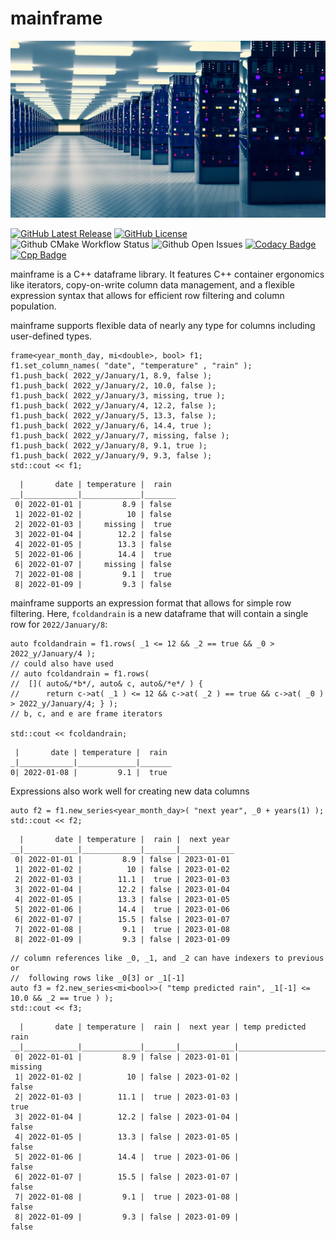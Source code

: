 # mainframe

![mainframe](docs/img/mainframe-medium.jpg)

[![GitHub Latest Release](https://img.shields.io/badge/release-prerelease-blue)](https://github.com/tedmiddleton/mainframe/releases/latest)
[![GitHub License](https://img.shields.io/github/license/tedmiddleton/mainframe)](https://github.com/tedmiddleton/mainframe/blob/main/LICENSE)
![Github CMake Workflow Status](https://img.shields.io/github/workflow/status/tedmiddleton/mainframe/CMake)
![Github Open Issues](https://img.shields.io/github/issues/tedmiddleton/mainframe)
[![Codacy Badge](https://app.codacy.com/project/badge/Grade/591c1f4b9ba949a8bd8a97cac42c181a)](https://app.codacy.com/gh/tedmiddleton/mainframe)
[![Cpp Badge](https://img.shields.io/badge/C%2B%2B%20version-17-blue?logo=c%2B%2B&logoColor=white)](https://en.cppreference.com/w/cpp/17)


mainframe is a C++ dataframe library. It features C++ container ergonomics like iterators, copy-on-write column data management, and a flexible expression syntax that allows for efficient row filtering and column population. 

mainframe supports flexible data of nearly any type for columns including user-defined types.

```
frame<year_month_day, mi<double>, bool> f1;
f1.set_column_names( "date", "temperature" , "rain" );
f1.push_back( 2022_y/January/1, 8.9, false );
f1.push_back( 2022_y/January/2, 10.0, false );
f1.push_back( 2022_y/January/3, missing, true );
f1.push_back( 2022_y/January/4, 12.2, false );
f1.push_back( 2022_y/January/5, 13.3, false );
f1.push_back( 2022_y/January/6, 14.4, true );
f1.push_back( 2022_y/January/7, missing, false );
f1.push_back( 2022_y/January/8, 9.1, true );
f1.push_back( 2022_y/January/9, 9.3, false );
std::cout << f1;
```
 
```
  |       date | temperature |  rain
__|____________|_____________|_______
 0| 2022-01-01 |         8.9 | false
 1| 2022-01-02 |          10 | false
 2| 2022-01-03 |     missing |  true
 3| 2022-01-04 |        12.2 | false
 4| 2022-01-05 |        13.3 | false
 5| 2022-01-06 |        14.4 |  true
 6| 2022-01-07 |     missing | false
 7| 2022-01-08 |         9.1 |  true
 8| 2022-01-09 |         9.3 | false
```
 
mainframe supports an expression format that allows for simple row filtering. Here, `fcoldandrain` is a new dataframe that will contain a single row for `2022/January/8`:

```
auto fcoldandrain = f1.rows( _1 <= 12 && _2 == true && _0 > 2022_y/January/4 );
// could also have used
// auto fcoldandrain = f1.rows( 
//  []( auto&/*b*/, auto& c, auto&/*e*/ ) { 
//      return c->at( _1 ) <= 12 && c->at( _2 ) == true && c->at( _0 ) > 2022_y/January/4; } );
// b, c, and e are frame iterators

std::cout << fcoldandrain;
```
 
```
 |       date | temperature |  rain
_|____________|_____________|_______
0| 2022-01-08 |         9.1 |  true
```

Expressions also work well for creating new data columns

```
auto f2 = f1.new_series<year_month_day>( "next year", _0 + years(1) );
std::cout << f2;
```

```
  |       date | temperature |  rain |  next year
__|____________|_____________|_______|____________
 0| 2022-01-01 |         8.9 | false | 2023-01-01
 1| 2022-01-02 |          10 | false | 2023-01-02
 2| 2022-01-03 |        11.1 |  true | 2023-01-03
 3| 2022-01-04 |        12.2 | false | 2023-01-04
 4| 2022-01-05 |        13.3 | false | 2023-01-05
 5| 2022-01-06 |        14.4 |  true | 2023-01-06
 6| 2022-01-07 |        15.5 | false | 2023-01-07
 7| 2022-01-08 |         9.1 |  true | 2023-01-08
 8| 2022-01-09 |         9.3 | false | 2023-01-09
```
 
```
// column references like _0, _1, and _2 can have indexers to previous or 
//  following rows like _0[3] or _1[-1]
auto f3 = f2.new_series<mi<bool>>( "temp predicted rain", _1[-1] <= 10.0 && _2 == true ) );
std::cout << f3;
```

```
  |       date | temperature |  rain |  next year | temp predicted rain
__|____________|_____________|_______|____________|_____________________
 0| 2022-01-01 |         8.9 | false | 2023-01-01 |             missing
 1| 2022-01-02 |          10 | false | 2023-01-02 |               false
 2| 2022-01-03 |        11.1 |  true | 2023-01-03 |                true
 3| 2022-01-04 |        12.2 | false | 2023-01-04 |               false         
 4| 2022-01-05 |        13.3 | false | 2023-01-05 |               false
 5| 2022-01-06 |        14.4 |  true | 2023-01-06 |               false
 6| 2022-01-07 |        15.5 | false | 2023-01-07 |               false
 7| 2022-01-08 |         9.1 |  true | 2023-01-08 |               false
 8| 2022-01-09 |         9.3 | false | 2023-01-09 |               false
```

